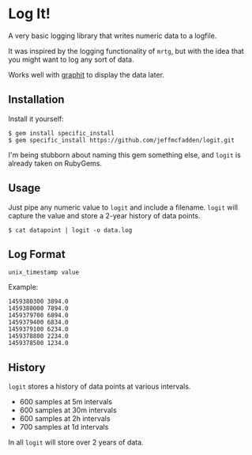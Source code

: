 # Log It!

A very basic logging library that writes numeric data to a logfile.

It was inspired by the logging functionality of `mrtg`, but with the idea that you might want to log any sort of data.

Works well with [graphit](https://github.com/jeffmcfadden/graphit) to display the data later.

## Installation

Install it yourself:

    $ gem install specific_install
    $ gem specific_install https://github.com/jeffmcfadden/logit.git

I'm being stubborn about naming this gem something else, and `logit` is already taken on RubyGems.

## Usage

Just pipe any numeric value to `logit` and include a filename. `logit` will capture the value and store a 2-year history of data points.

    $ cat datapoint | logit -o data.log

## Log Format

    unix_timestamp value
    
Example:

    1459380300 3894.0
    1459380000 7894.0
    1459379700 6894.0
    1459379400 6834.0
    1459379100 6234.0
    1459378800 2234.0
    1459378500 1234.0

## History

`logit` stores a history of data points at various intervals.

*  600 samples at 5m  intervals 
*  600 samples at 30m intervals 
*  600 samples at 2h  intervals
*  700 samples at 1d  intervals

In all `logit` will store over 2 years of data.